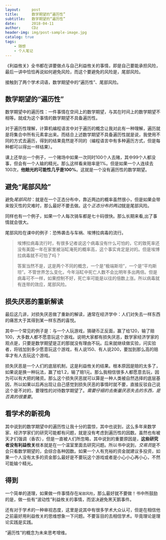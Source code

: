 ```yaml
---
layout:     post
title:      数学期望的“遍历性”
subtitle:   数学期望的“遍历性”
date:       2018-04-11
author:     CDz
header-img: img/post-sample-image.jpg
catalog: true
tags:
    - 随想
    - 个人笔记
---
```


《利益攸关》全书都在讲要做点与自己利益攸关的事情，即是自己要能承担风险，最后一讲中恰恰再说如何避免风险，而这个要避免的风险是，尾部风险。

接触到了两个学术词语，数学期望中的“遍历性”、尾部风险。

## 数学期望的“遍历性”
数学期望中的遍历性：一件事情在空间上的数学期望，与其在时间上的数学期望不相等。就成为这个事情的数学期望不具备遍历性。

对于遍历性理解，计算机编程语言中对于遍历的概念让我对此有一种理解，遍历就是将集合中所有元素拿出来。而结合上述数学期望不具备遍历性就是说，我使用不同的方式去遍历，得到的结果竟然是不同的（编程语言中有多种遍历方式，但是每种都可以得出一样结果）。

课上还举出一个例子，一个赌场中如果一次同时100个人去赌，其中99个人都没事，但会有一个人输的精光。那么这样看来赔率是1%。但是如果一个人连续去100次，**他赔光的可能性几乎是100%**。这就是一个没有遍历性的数学期望。

## 避免“尾部风险”
避免*尾部风险*：就是在一个正态分布中，靠近两边的概率虽然很小，但是如果会带来毁灭性的灾难时，那么最好不要去做。这个*正态分布的两边*就是尾部风险。

同样也有一个例子，如果一个人每次骑车都是七十码很快。那么长期来看,出了事情就会很大。

尾部风险在课中的例子：恐怖袭击与车祸、埃博拉病毒的流行。

> 埃博拉病毒流行时，有很多记者说这个病毒没有什么可怕的，它的致死率还没有美国一年在家里被浴缸淹死的概率高，这个事实肯定是对的。但是埃博拉病毒就不可怕了吗？
> 
> 答案当然不是，这是两个不同的概念，一个是“极端斯坦”，一个是“平均斯坦”。不管世界怎么变化，今年浴缸中死亡人数不会比明年多出两倍。但是病毒可不一样，如果控制不好，死亡率可能是以往的倍数上涨。所以病毒就有连带的效应，尾部风险。

## 损失厌恶的重新解读
最后这几讲，对损失厌恶做了重新的解读，通常在经济学中：人们对失去一样东西的痛苦大于其得到某一样东西的喜悦。

其中一个常见的例子是：与一个人玩游戏，猜硬币正反面，赢了给120，输了赔100，大多数人都不愿意玩这个游戏。说明大家都有损失厌恶，数学家经济学家的观点是，只要是数学期望是正的那就没有理由不玩。后来就继续做实验，问实验者，将钱加到多少愿意玩这个游戏，有人说150、有人说200，要加到那么高的赔率才有人去玩这个游戏。

损失厌恶是一个人们的底层机制，这是利益攸关的结果。根本原因是赔的太多了，如果说是换一种玩法，赢了给1.2，输了赔1元。那么我相信很多人都愿意去玩，因为可以有大把的赌资。那么这个损失厌恶就可以算是一种人类被自然选择的底层基因，所以如果以后再出现让自己感觉到损失厌恶的事情时就不要，直接反驳自己说这个是不对的，要理性的对待数学期望了。*需要仔细的去衡量厌恶失去的东西，是否真的很重要*。

## 看学术的新视角
其中说到的数学期望中的遍历性让我十分的震惊，其中也说到，这么多年来数学家、经济学家们的研究可能都有问题，就是没有考虑到遍历性的因数。虽然也有被天才们强调（香农），但是一直被人们所忽略，其中说到的重要原因是，**这些研究者没有利益攸关**根本就是在一个温室里面去研究问题。所以书中说到，*交易员*是不会只看数学期望的，会综合各种因数。如果一个人有充裕的资金就建议多投资，如果一个人没有太多的资金那么最好是不要玩这个游戏或者是小心小心再小心，不然可能输个精光。


## 得到
一个简单的道理，如果做一件事情存在`尾部风险`，那么最好就不要做！书中所鼓励的是，做一些有“波动性”利益攸关的事情，而坚决避免黑天鹅事件。

还有对于学术的一种审视态度，这里是说其中有很多学术大众认可，但是在相信他之前最好用利益攸关的思维想象一下问题。不要盲目的去相信学术。毕竟理论是理论实践是实践。

“遍历性”的概念为未来思考增维。